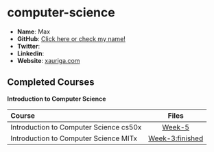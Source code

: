 # computer-science

- **Name**: Max
- **GitHub**: [Click here or check my name! ](https://github.com/AG-Systems)
- **Twitter**: []()
- **Linkedin**: []()
- **Website**: [xauriga.com](http://xauriga.com)

## Completed Courses

**Introduction to Computer Science**

Course|Files
:--|:--:
Introduction to Computer Science cs50x | [Week-5](https://github.com/AG-Systems/computer-science) 
Introduction to Computer Science MITx | [Week-3:finished](https://github.com/AG-Systems/computer-science/tree/master/MITx-6.00.1x-Introduction-to-Computer-Sci) 

